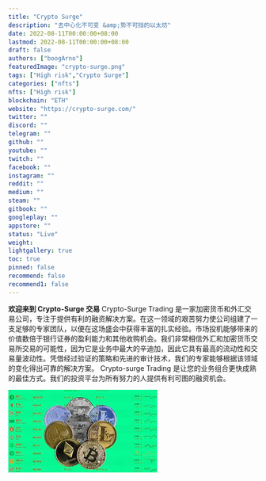 ```yaml
---
title: "Crypto Surge"
description: "去中心化不可变 &amp;势不可挡的以太坊"
date: 2022-08-11T00:00:00+08:00
lastmod: 2022-08-11T00:00:00+08:00
draft: false
authors: ["boogArno"]
featuredImage: "crypto-surge.png"
tags: ["High risk","Crypto Surge"]
categories: ["nfts"]
nfts: ["High risk"]
blockchain: "ETH"
website: "https://crypto-surge.com/"
twitter: ""
discord: ""
telegram: ""
github: ""
youtube: ""
twitch: ""
facebook: ""
instagram: ""
reddit: ""
medium: ""
steam: ""
gitbook: ""
googleplay: ""
appstore: ""
status: "Live"
weight: 
lightgallery: true
toc: true
pinned: false
recommend: false
recommend1: false
---
```

**欢迎来到 Crypto-Surge 交易**
Crypto-Surge Trading 是一家加密货币和外汇交易公司，专注于提供有利的融资解决方案。在这一领域的艰苦努力使公司组建了一支足够的专家团队，以便在这场盛会中获得丰富的扎实经验。市场投机能够带来的价值数倍于银行证券的盈利能力和其他收购机会。我们非常相信外汇和加密货币交易所交易的可能性，因为它是业务中最大的辛迪加，因此它具有最高的流动性和交易量波动性。凭借经过验证的策略和先进的审计技术，我们的专家能够根据该领域的变化得出可靠的解决方案。 Crypto-surge Trading 是让您的业务组合更快成熟的最佳方式。我们的投资平台为所有努力的人提供有利可图的融资机会。

![download](download.jpg)
